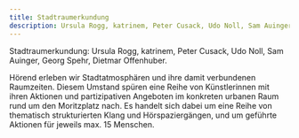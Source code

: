```yaml
---
title: Stadtraumerkundung
description: Ursula Rogg, katrinem, Peter Cusack, Udo Noll, Sam Auinger, Georg Spehr, Dietmar Offenhuber
---
```


Stadtraumerkundung: Ursula Rogg, katrinem, Peter Cusack, Udo Noll, Sam Auinger, Georg Spehr, Dietmar Offenhuber.

Hörend erleben wir Stadtatmosphären und ihre damit verbundenen Raumzeiten. Diesem Umstand spüren eine Reihe von Künstlerinnen mit ihren Aktionen und partizipativen Angeboten im konkreten urbanen Raum rund um den Moritzplatz nach. Es handelt sich dabei um eine Reihe von thematisch strukturierten Klang und Hörspaziergängen, und um geführte Aktionen für jeweils max. 15 Menschen.
